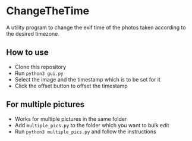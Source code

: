 # ChangeTheTime
A utility program to change the exif time of the photos taken according to the desired timezone.  

## How to use
* Clone this repository
* Run `python3 gui.py` 
* Select the image and the timestamp which is to be set for it
* Click the offset button to offset the timestamp

## For multiple pictures
* Works for multiple pictures in the same folder
* Add `multiple_pics.py` to the folder which you want to bulk edit 
* Run `python3 multiple_pics.py` and follow the instructions
